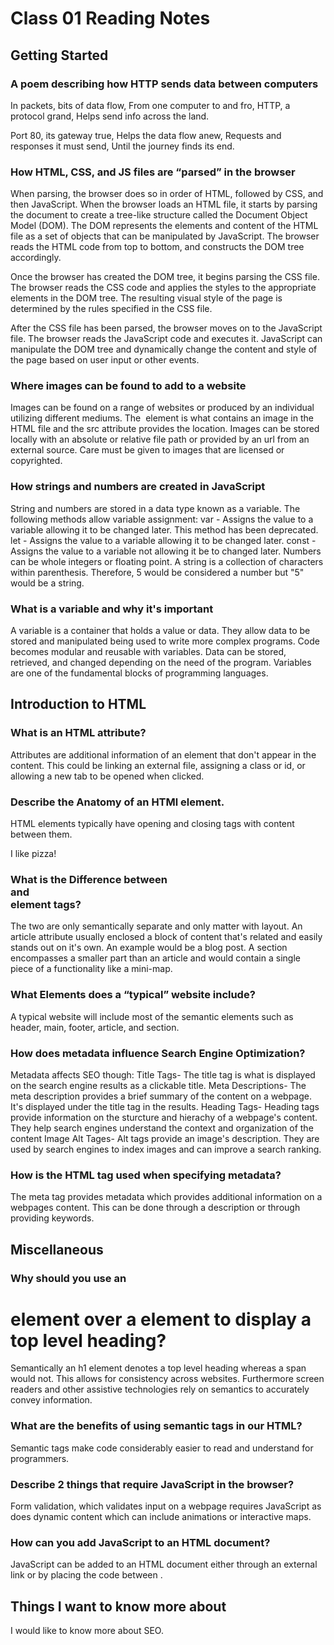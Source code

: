 # Class 01 Reading Notes

## Getting Started

### A poem describing how HTTP sends data between computers
In packets, bits of data flow,
From one computer to and fro,
HTTP, a protocol grand,
Helps send info across the land.

Port 80, its gateway true,
Helps the data flow anew,
Requests and responses it must send,
Until the journey finds its end.

### How HTML, CSS, and JS files are “parsed” in the browser
When parsing, the browser does so in order of HTML, followed by CSS, and then JavaScript.
 When the browser loads an HTML file, it starts by parsing the document to create a tree-like structure called the Document Object Model (DOM). The DOM represents the elements and content of the HTML file as a set of objects that can be manipulated by JavaScript. The browser reads the HTML code from top to bottom, and constructs the DOM tree accordingly.

Once the browser has created the DOM tree, it begins parsing the CSS file. The browser reads the CSS code and applies the styles to the appropriate elements in the DOM tree. The resulting visual style of the page is determined by the rules specified in the CSS file.

After the CSS file has been parsed, the browser moves on to the JavaScript file. The browser reads the JavaScript code and executes it. JavaScript can manipulate the DOM tree and dynamically change the content and style of the page based on user input or other events.

### Where images can be found to add to a website
Images can be found on a range of websites or produced by an individual utilizing different mediums. The <img> element is what contains an image in the HTML file and the src attribute provides the location. Images can be stored locally with an absolute or relative file path or provided by an url from an external source. Care must be given to images that are licensed or copyrighted. 

### How strings and numbers are created in JavaScript
String and numbers are stored in a data type known as a variable. The following methods allow variable assignment:
var - Assigns the value to a variable allowing it to be changed later. This method has been deprecated.
let - Assigns the value to a variable allowing it to be changed later.
const - Assigns the value to a variable not allowing it be to changed later.
Numbers can be whole integers or floating point. A string is a collection of characters within parenthesis. Therefore, 5 would be considered a number but "5" would be a string. 

### What is a variable and why it's important
A variable is a container that holds a value or data. They allow data to be stored and manipulated being used to write more complex programs. Code becomes modular and reusable with variables. Data can be stored, retrieved, and changed depending on the need of the program. Variables are one of the fundamental blocks of programming languages. 

## Introduction to HTML

### What is an HTML attribute?
Attributes are additional information of an element that don't appear in the content. This could be linking an external file, assigning a class or id, or allowing a new tab to be opened when clicked.

### Describe the Anatomy of an HTMl element.
HTML elements typically have opening and closing tags with content between them. 
<p>I like pizza!</p>

### What is the Difference between <article> and <section> element tags?
The two are only semantically separate and only matter with layout. An article attribute usually enclosed a block of content that's related and easily stands out on it's own. An example would be a blog post. A section encompasses a smaller part than an article and would contain a single piece of a functionality like a mini-map.

### What Elements does a “typical” website include?
A typical website will include most of the semantic elements such as header, main, footer, article, and section.

### How does metadata influence Search Engine Optimization?
Metadata affects SEO though:
Title Tags- The title tag is what is displayed on the search engine results as a clickable title.
Meta Descriptions- The meta description provides a brief summary of the content on a webpage. It's displayed under the title tag in the results. 
Heading Tags- Heading tags provide information on the sturcture and hierachy of a webpage's content. They help search engines understand the context and organization of the content
Image Alt Tages- Alt tags provide an image's description. They are used by search engines to index images and can improve a search ranking. 

### How is the <meta> HTML tag used when specifying metadata?
The meta tag provides metadata which provides additional information on a webpages content. This can be done through a description or through providing keywords. 

## Miscellaneous 

### Why should you use an <h1> element over a <span> element to display a top level heading?
Semantically an h1 element denotes a top level heading whereas a span would not. This allows for consistency across websites. Furthermore screen readers and other assistive technologies rely on semantics to accurately convey information.  

### What are the benefits of using semantic tags in our HTML?
Semantic tags make code considerably easier to read and understand for programmers.

### Describe 2 things that require JavaScript in the browser? 
Form validation, which validates input on a webpage requires JavaScript as does dynamic content which can include animations or interactive maps.

### How can you add JavaScript to an HTML document?
JavaScript can be added to an HTML document either through an external link or by placing the code between <script></script>.

## Things I want to know more about

I would like to know more about SEO.
